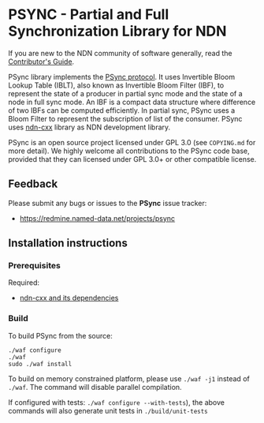 PSYNC - Partial and Full Synchronization Library for NDN
========================================================

If you are new to the NDN community of software generally, read the
[Contributor's Guide](https://github.com/named-data/NFD/blob/master/CONTRIBUTING.md).

PSync library implements the [PSync protocol](https://named-data.net/wp-content/uploads/2017/05/scalable_name-based_data_synchronization.pdf). It uses Invertible
Bloom Lookup Table (IBLT), also known as Invertible Bloom Filter (IBF), to represent the state
of a producer in partial sync mode and the state of a node in full sync mode. An IBF is a compact data
structure where difference of two IBFs can be computed efficiently.
In partial sync, PSync uses a Bloom Filter to represent the subscription of list of the consumer.
PSync uses [ndn-cxx](https://github.com/named-data/ndn-cxx) library as NDN development
library.

PSync is an open source project licensed under GPL 3.0 (see `COPYING.md` for more
detail).  We highly welcome all contributions to the PSync code base, provided that
they can licensed under GPL 3.0+ or other compatible license.

Feedback
--------

Please submit any bugs or issues to the **PSync** issue tracker:

* https://redmine.named-data.net/projects/psync

Installation instructions
-------------------------

### Prerequisites

Required:

* [ndn-cxx and its dependencies](https://named-data.net/doc/ndn-cxx/)

### Build

To build PSync from the source:

    ./waf configure
    ./waf
    sudo ./waf install

To build on memory constrained platform, please use `./waf -j1` instead of `./waf`. The
command will disable parallel compilation.

If configured with tests: `./waf configure --with-tests`), the above commands will also
generate unit tests in `./build/unit-tests`